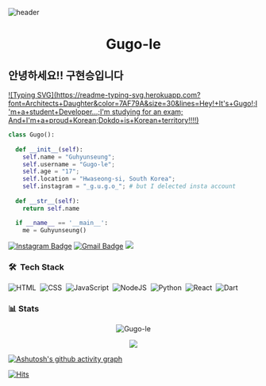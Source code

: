 ![header](https://capsule-render.vercel.app/api?type=waving&color=auto&height=300&section=header&text=Hi!%20It's%20Gugo💫&fontSize=90&animation=fadeIn&fontAlignY=38&desc=#1학년3반%20cutege&descAlignY=51&descAlign=62)


<h1 align="center">
  <b>Gugo-le</b>
</h1>

## 안녕하세요!! 구현승입니다

[![Typing SVG](https://readme-typing-svg.herokuapp.com?font=Architects+Daughter&color=7AF79A&size=30&lines=Hey!+It's+Gugo!;I'm+a+student+Developer...;I'm studying for an exam;
And+I'm+a+proud+Korean;Dokdo+is+Korean+territory!!!!)](https://git.io/typing-svg)


```python
class Gugo():
    
  def __init__(self):
    self.name = "Guhyunseung";
    self.username = "Gugo-le";
    self.age = "17";
    self.location = "Hwaseong-si, South Korea";
    self.instagram = "_g.u.g.o_"; # but I delected insta account
  
  def __str__(self):
    return self.name

  if __name__ == '__main__':
    me = Guhyunseung()
```

 [![Instagram Badge](https://img.shields.io/badge/instagram-E4405F?style=flat-square&logo=instagram&logoColor=white&link=https://www.instagram.com/guhyunseung_06/)](https://www.instagram.com/_g.u.g.o_/)
  [![Gmail Badge](https://img.shields.io/badge/Gmail-d14836?style=flat-square&logo=Gmail&logoColor=white&link=mailto:guhyunseung0718@gmail.com)](mailto:guhyunseung0718@gmail.com)
  <a href="https://www.youtube.com/watch?v=dQw4w9WgXcQ"><img src="https://user-images.githubusercontent.com/73097560/115834477-dbab4500-a447-11eb-908a-139a6edaec5c.gif"></a>


  ### 🛠 &nbsp;Tech Stack

![HTML](https://img.shields.io/badge/-HTML-05122A?style=flat&logo=HTML5)&nbsp;
![CSS](https://img.shields.io/badge/-CSS-05122A?style=flat&logo=CSS3&logoColor=1572B6)&nbsp;
![JavaScript](https://img.shields.io/badge/-JavaScript-05122A?style=flat&logo=javascript)&nbsp;
![NodeJS](https://img.shields.io/badge/-NodeJs-05122A?style=flat&logo=nodejs)&nbsp;
![Python](https://img.shields.io/badge/-Python-05122A?style=flat&logo=python)&nbsp;
![React](https://img.shields.io/badge/-React-05122A?style=flat&logo=react)&nbsp;
![Dart](https://img.shields.io/badge/Dart-05122A?style=flat&logo=dart)&nbsp;

### 📊 Stats
<p align="center">
  <img src="http://github-readme-streak-stats.herokuapp.com?user=Gugo-le&theme=react" alt="Gugo-le" />
</p>
<p align = "center">                                                                                               
<img src = "https://github-readme-stats.vercel.app/api?username=Gugo-le&show_icons=true&theme=react"/>
</p>  

[![Ashutosh's github activity graph](https://activity-graph.herokuapp.com/graph?username=Gugo-le&theme=react)](https://github.com/ashutosh00710/github-readme-activity-graph)

[![Hits](https://hits.seeyoufarm.com/api/count/incr/badge.svg?url=https%3A%2F%2Fgithub.com%2FGugo-le&count_bg=%2379C83D&title_bg=%23555555&icon=azurepipelines.svg&icon_color=%23E7E7E7&title=_G.U.G.O_&edge_flat=false)](https://hits.seeyoufarm.com)

